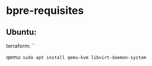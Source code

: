 # bpre-requisites

## Ubuntu:
terraform: ``

qemu: `sudo apt install qemu-kvm libvirt-daemon-system`